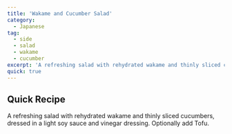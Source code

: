 ```yaml
---
title: 'Wakame and Cucumber Salad'
category:
  - Japanese
tag:
  - side
  - salad
  - wakame
  - cucumber
excerpt: 'A refreshing salad with rehydrated wakame and thinly sliced cucumbers, dressed in a light soy sauce and vinegar dressing. Optionally add Tofu.'
quick: true
---
```


## Quick Recipe

A refreshing salad with rehydrated wakame and thinly sliced cucumbers, dressed in a light soy sauce and vinegar dressing. Optionally add Tofu.
